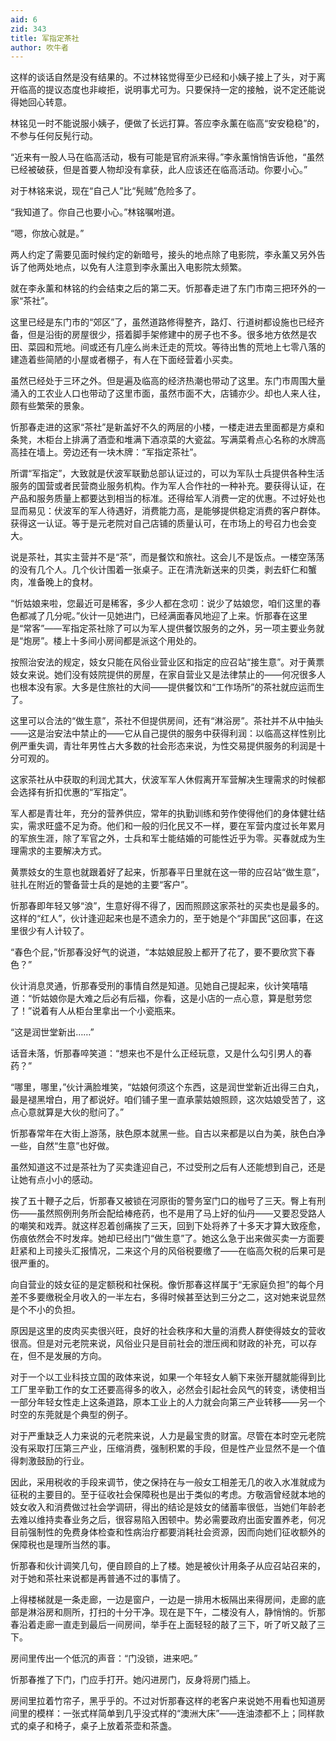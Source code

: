 ```yaml
---
aid: 6
zid: 343
title: 军指定茶社
author: 吹牛者
---
```


这样的谈话自然是没有结果的。不过林铭觉得至少已经和小姨子接上了头，对于离开临高的提议态度也非峻拒，说明事尤可为。只要保持一定的接触，说不定还能说得她回心转意。

林铭见一时不能说服小姨子，便做了长远打算。答应李永薰在临高“安安稳稳”的，不参与任何反髡行动。

“近来有一股人马在临高活动，极有可能是官府派来得。”李永薰悄悄告诉他，“虽然已经被破获，但是首要人物却没有拿获，此人应该还在临高活动。你要小心。”

对于林铭来说，现在“自己人”比“髡贼”危险多了。

“我知道了。你自己也要小心。”林铭嘱咐道。

“嗯，你放心就是。”

两人约定了需要见面时候约定的新暗号，接头的地点除了电影院，李永薰又另外告诉了他两处地点，以免有人注意到李永薰出入电影院太频繁。

就在李永薰和林铭的约会结束之后的第二天。忻那春走进了东门市南三把环外的一家“茶社”。

这里已经是东门市的“郊区”了，虽然道路修得整齐，路灯、行道树都设施也已经齐备，但是沿街的房屋很少，搭着脚手架修建中的房子也不多。很多地方依然是农田、菜园和荒地。间或还有几座么尚未迁走的荒坟。等待出售的荒地上七零八落的建造着些简陋的小屋或者棚子，有人在下面经营着小买卖。

虽然已经处于三环之外。但是遍及临高的经济热潮也带动了这里。东门市周围大量涌入的工农业人口也带动了这里市面，虽然市面不大，店铺亦少。却也人来人往，颇有些繁荣的景象。

忻那春走进的这家“茶社”是新盖好不久的两层的小楼，一楼走进去里面都是方桌和条凳，木柜台上排满了酒壶和堆满下酒凉菜的大瓷盆。写满菜肴点心名称的水牌高高挂在墙上。旁边还有一块木牌：“军指定茶社”。

所谓“军指定”，大致就是伏波军联勤总部认证过的，可以为军队士兵提供各种生活服务的国营或者民营商业服务机构。作为军人合作社的一种补充。要获得认证，在产品和服务质量上都要达到相当的标准。还得给军人消费一定的优惠。不过好处也显而易见：伏波军的军人待遇好，消费能力高，是能够提供稳定消费的客户群体。获得这一认证。等于是元老院对自己店铺的质量认可，在市场上的号召力也会变大。

说是茶社，其实主营并不是“茶”，而是餐饮和旅社。这会儿不是饭点。一楼空荡荡的没有几个人。几个伙计围着一张桌子。正在清洗新送来的贝类，剥去虾仁和蟹肉，准备晚上的食材。

“忻姑娘来啦，您最近可是稀客，多少人都在念叨：说少了姑娘您，咱们这里的春色都减了几分呢。”伙计一见她进门，已经满面春风地迎了上来。忻那春在这里是“常客”——军指定茶社除了可以为军人提供餐饮服务的之外，另一项主要业务就是“炮房”。楼上十多间小房间都是派这个用处的。

按照治安法的规定，妓女只能在风俗业营业区和指定的应召站“接生意”。对于黄票妓女来说。她们没有妓院提供的房屋，在家自营业又是法律禁止的——何况很多人也根本没有家。大多是住旅社的大间——提供餐饮和“工作场所”的茶社就应运而生了。

这里可以合法的“做生意”，茶社不但提供房间，还有“淋浴房”。茶社并不从中抽头——这是治安法中禁止的——它从自己提供的服务中获得利润：以临高这样性别比例严重失调，青壮年男性占大多数的社会形态来说，为性交易提供服务的利润是十分可观的。

这家茶社从中获取的利润尤其大，伏波军军人休假离开军营解决生理需求的时候都会选择有折扣优惠的“军指定”。

军人都是青壮年，充分的营养供应，常年的执勤训练和劳作使得他们的身体健壮结实，需求旺盛不足为奇。他们和一般的归化民又不一样，要在军营内度过长年累月的军旅生涯，除了军官之外，士兵和军士能结婚的可能性近乎为零。买春就成为生理需求的主要解决方式。

黄票妓女的生意也就跟着好了起来，忻那春平日里就在这一带的应召站“做生意”，驻扎在附近的警备营士兵的是她的主要“客户”。

忻那春即年轻又够“浪”，生意好得不得了，因而照顾这家茶社的买卖也是最多的。这样的“红人”，伙计逢迎起来也是不遗余力的，至于她是个“非国民”这回事，在这里很少有人计较了。

“春色个屁，”忻那春没好气的说道，“本姑娘屁股上都开了花了，要不要欣赏下春色？”

伙计消息灵通，忻那春受刑的事情自然是知道。见她自己提起来，伙计笑嘻嘻道：“忻姑娘你是大难之后必有后福，你看，这是小店的一点心意，算是慰劳您了！”说着有人从柜台里拿出一个小瓷瓶来。

“这是润世堂新出……”

话音未落，忻那春啐笑道：“想来也不是什么正经玩意，又是什么勾引男人的春药？”

“哪里，哪里，”伙计满脸堆笑，“姑娘何须这个东西，这是润世堂新近出得三白丸，最是褪黑增白，用了都说好。咱们铺子里一直承蒙姑娘照顾，这次姑娘受苦了，这点心意就算是大伙的慰问了。”

忻那春常年在大街上游荡，肤色原本就黑一些。自古以来都是以白为美，肤色白净一些，自然“生意”也好做。

虽然知道这不过是茶社为了买卖逢迎自己，不过受刑之后有人还能想到自己，还是让她有点小小的感动。

挨了五十鞭子之后，忻那春又被锁在河原街的警务室门口的枷号了三天。臀上有刑伤——虽然照例刑务所会配给棒疮药，也不是用了马上好的仙丹——又要忍受路人的嘲笑和戏弄。就这样忍着创痛挨了三天，回到下处将养了十多天才算大致痊愈，伤痕依然会不时发痒。她却已经出门“做生意”了。她这么急于出来做买卖一方面要赶紧和上司接头汇报情况，二来这个月的风俗税要缴了——在临高欠税的后果可是很严重的。

向自营业的妓女征的是定额税和社保税。像忻那春这样属于“无家庭负担”的每个月差不多要缴税全月收入的一半左右，多得时候甚至达到三分之二，这对她来说显然是个不小的负担。

原因是这里的皮肉买卖很兴旺，良好的社会秩序和大量的消费人群使得妓女的营收很高。但是对元老院来说，风俗业只是目前社会的泄压阀和财政的补充，可以存在，但不是发展的方向。

对于一个以工业科技立国的政体来说，如果一个年轻女人躺下来张开腿就能得到比工厂里辛勤工作的女工还要高得多的收入，必然会引起社会风气的转变，诱使相当一部分年轻女性走上这条道路，原本工业上的人力就会向第三产业转移——另一个时空的东莞就是个典型的例子。

对于严重缺乏人力来说的元老院来说，人力是最宝贵的财富。尽管在本时空元老院没有采取打压第三产业，压缩消费，强制积累的手段，但是性产业显然不是一个值得刺激鼓励的行业。

因此，采用税收的手段来调节，使之保持在与一般女工相差无几的收入水准就成为征税的主要目的。至于征收社会保障税也是出于类似的考虑。方敬涵曾经就本地的妓女收入和消费做过社会学调研，得出的结论是妓女的储蓄率很低，当她们年龄老去难以维持卖春业务之后，很容易陷入困顿中。势必需要政府出面安置养老，何况目前强制性的免费身体检查和性病治疗都要消耗社会资源，因而向她们征收额外的保障税也是理所当然的事。

忻那春和伙计调笑几句，便自顾自的上了楼。她是被伙计用条子从应召站召来的，对于她和茶社来说都是再普通不过的事情了。

上得楼梯就是一条走廊，一边是窗户，一边是一排用木板隔出来得房间，走廊的底部是淋浴房和厕所，打扫的十分干净。现在是下午，二楼没有人，静悄悄的。忻那春沿着走廊一直走到最后一间房间，举手在上面轻轻的敲了三下，听了听又敲了三下。

房间里传出一个低沉的声音：“门没锁，进来吧。”

忻那春推了下门，门应手打开。她闪进房门，反身将房门插上。

房间里拉着竹帘子，黑乎乎的。不过对忻那春这样的老客户来说她不用看也知道房间里的模样：一张式样简单到几乎没式样的“澳洲大床”——连油漆都不上；同样款式的桌子和椅子，桌子上放着茶壶和茶盏。
